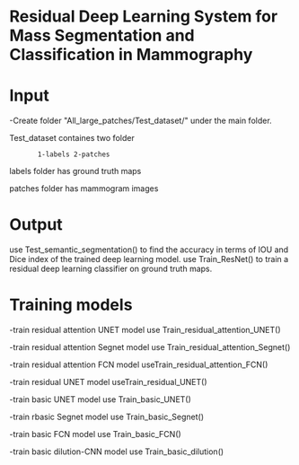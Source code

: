 # Residual Deep Learning System for Mass Segmentation and Classification in Mammography

# Input

-Create folder  "All_large_patches/Test_dataset/" under the main folder.

Test_dataset containes two folder

           1-labels 2-patches
           
labels folder has ground truth maps

patches folder has mammogram images


# Output

use Test_semantic_segmentation() to find the accuracy in terms of IOU and Dice index of the trained deep learning model.
use Train_ResNet() to train a residual deep learning classifier on ground truth maps.

# Training models

-train residual attention UNET model use Train_residual_attention_UNET()

-train residual attention Segnet model use Train_residual_attention_Segnet()

-train residual attention FCN model useTrain_residual_attention_FCN()

-train residual UNET model useTrain_residual_UNET()

-train basic UNET model use Train_basic_UNET()

-train rbasic Segnet model use  Train_basic_Segnet()

-train basic FCN model use Train_basic_FCN()

-train basic dilution-CNN model use Train_basic_dilution()

